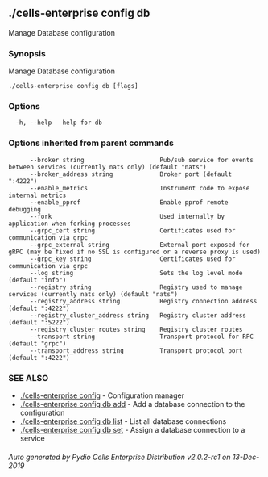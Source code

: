 ## ./cells-enterprise config db

Manage Database configuration

### Synopsis

Manage Database configuration

```
./cells-enterprise config db [flags]
```

### Options

```
  -h, --help   help for db
```

### Options inherited from parent commands

```
      --broker string                     Pub/sub service for events between services (currently nats only) (default "nats")
      --broker_address string             Broker port (default ":4222")
      --enable_metrics                    Instrument code to expose internal metrics
      --enable_pprof                      Enable pprof remote debugging
      --fork                              Used internally by application when forking processes
      --grpc_cert string                  Certificates used for communication via grpc
      --grpc_external string              External port exposed for gRPC (may be fixed if no SSL is configured or a reverse proxy is used)
      --grpc_key string                   Certificates used for communication via grpc
      --log string                        Sets the log level mode (default "info")
      --registry string                   Registry used to manage services (currently nats only) (default "nats")
      --registry_address string           Registry connection address (default ":4222")
      --registry_cluster_address string   Registry cluster address (default ":5222")
      --registry_cluster_routes string    Registry cluster routes
      --transport string                  Transport protocol for RPC (default "grpc")
      --transport_address string          Transport protocol port (default ":4222")
```

### SEE ALSO

* [./cells-enterprise config](./cells-enterprise-config)	 - Configuration manager
* [./cells-enterprise config db add](./cells-enterprise-config-db-add)	 - Add a database connection to the configuration
* [./cells-enterprise config db list](./cells-enterprise-config-db-list)	 - List all database connections
* [./cells-enterprise config db set](./cells-enterprise-config-db-set)	 - Assign a database connection to a service

###### Auto generated by Pydio Cells Enterprise Distribution v2.0.2-rc1 on 13-Dec-2019
